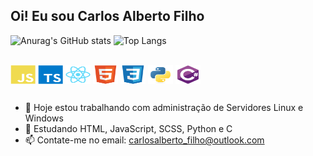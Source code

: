 ## Oi! Eu sou Carlos Alberto Filho

![Anurag's GitHub stats](https://github-readme-stats.vercel.app/api?username=carlosalbertofilho&count_private=true&show_icons=true&theme=dracula)
![Top Langs](https://github-readme-stats.vercel.app/api/top-langs/?username=carlosalbertofilho&layout=compact&langs_count=7&theme=dracula)

<div style="display: inline_block"><br>
  <img align="center" alt="Rafa-Js" height="30" width="40" src="https://raw.githubusercontent.com/devicons/devicon/master/icons/javascript/javascript-plain.svg">
  <img align="center" alt="Rafa-Ts" height="30" width="40" src="https://raw.githubusercontent.com/devicons/devicon/master/icons/typescript/typescript-plain.svg">
  <img align="center" alt="Rafa-React" height="30" width="40" src="https://raw.githubusercontent.com/devicons/devicon/master/icons/react/react-original.svg">
  <img align="center" alt="Rafa-HTML" height="30" width="40" src="https://raw.githubusercontent.com/devicons/devicon/master/icons/html5/html5-original.svg">
  <img align="center" alt="Rafa-CSS" height="30" width="40" src="https://raw.githubusercontent.com/devicons/devicon/master/icons/css3/css3-original.svg">
  <img align="center" alt="Rafa-Python" height="30" width="40" src="https://raw.githubusercontent.com/devicons/devicon/master/icons/python/python-original.svg">
  <img align="center" alt="Rafa-Csharp" height="30" width="40" src="https://raw.githubusercontent.com/devicons/devicon/master/icons/csharp/csharp-original.svg">
</div>

##

- 🔭 Hoje estou trabalhando com administração de Servidores Linux e Windows 
- 🌱 Estudando HTML, JavaScript, SCSS, Python e C 
- 📫 Contate-me no email: carlosalberto_filho@outlook.com 

